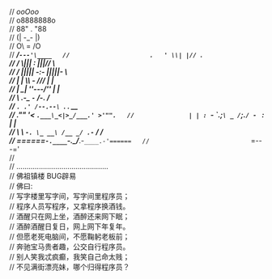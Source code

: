 //                            _ooOoo_  
//                           o8888888o  
//                           88" . "88  
//                           (| -_- |)  
//                            O\ = /O  
//                        ____/`---'\____  
//                      .   ' \\| |// `.  
//                       / \\||| : |||// \  
//                     / _||||| -:- |||||- \  
//                       | | \\\ - /// | |  
//                     | \_| ''\---/'' | |  
//                      \ .-\__ `-` ___/-. /  
//                   ___`. .' /--.--\ `. . __  
//                ."" '< `.___\_<|>_/___.' >'"".  
//               | | : `- \`.;`\ _ /`;.`/ - ` : | |  
//                 \ \ `-. \_ __\ /__ _/ .-` / /  
//         ======`-.____`-.___\_____/___.-`____.-'======  
//                            `=---='  
//  
//         .............................................  
//                  佛祖镇楼                  BUG辟易  
//          佛曰:  
//                  写字楼里写字间，写字间里程序员；  
//                  程序人员写程序，又拿程序换酒钱。  
//                  酒醒只在网上坐，酒醉还来网下眠；  
//                  酒醉酒醒日复日，网上网下年复年。  
//                  但愿老死电脑间，不愿鞠躬老板前；  
//                  奔驰宝马贵者趣，公交自行程序员。  
//                  别人笑我忒疯癫，我笑自己命太贱；  
//                  不见满街漂亮妹，哪个归得程序员？  
